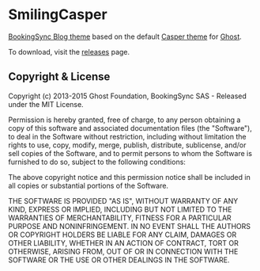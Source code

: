# SmilingCasper

[BookingSync Blog theme](https://github.com/BookingSync/SmilingCasper) based on the default [Casper theme](https://github.com/TryGhost/Casper) for [Ghost](http://github.com/tryghost/ghost/).

To download, visit the [releases](https://github.com/BookingSync/SmilingCasper/releases) page.

## Copyright & License

Copyright (c) 2013-2015 Ghost Foundation, BookingSync SAS - Released under the MIT License.

Permission is hereby granted, free of charge, to any person obtaining a copy of this software and associated documentation files (the "Software"), to deal in the Software without restriction, including without limitation the rights to use, copy, modify, merge, publish, distribute, sublicense, and/or sell copies of the Software, and to permit persons to whom the Software is furnished to do so, subject to the following conditions:

The above copyright notice and this permission notice shall be included in all copies or substantial portions of the Software.

THE SOFTWARE IS PROVIDED "AS IS", WITHOUT WARRANTY OF ANY KIND, EXPRESS OR IMPLIED, INCLUDING BUT NOT LIMITED TO THE WARRANTIES OF MERCHANTABILITY, FITNESS FOR A PARTICULAR PURPOSE AND
NONINFRINGEMENT. IN NO EVENT SHALL THE AUTHORS OR COPYRIGHT HOLDERS BE LIABLE FOR ANY CLAIM, DAMAGES OR OTHER LIABILITY, WHETHER IN AN ACTION OF CONTRACT, TORT OR OTHERWISE, ARISING FROM, OUT OF OR IN CONNECTION WITH THE SOFTWARE OR THE USE OR OTHER DEALINGS IN THE SOFTWARE.
